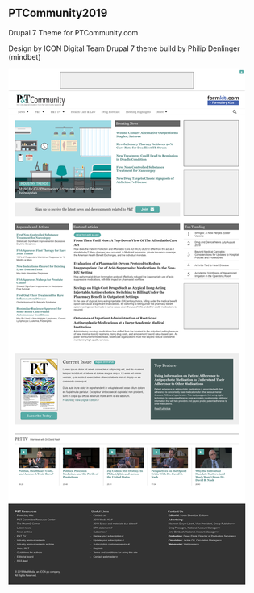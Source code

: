 ## PTCommunity2019

Drupal 7 Theme for PTCommunity.com


Design by ICON Digital Team
Drupal 7 theme build by Philip Denlinger (mindbet)





![Alt text](screenshot.png?raw=true "PTCommunity 2019")
